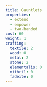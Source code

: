 ```yaml
---
title: Gauntlets
properties:
  - extend
  - empower
  - two-handed
cost: 60
weight: 1
crafting:
  textile: 2
  wood: 0
  metal: 2
  stone: 2
  elementalis: 0
  mithril: 0
  fadeite: 0
---
```


